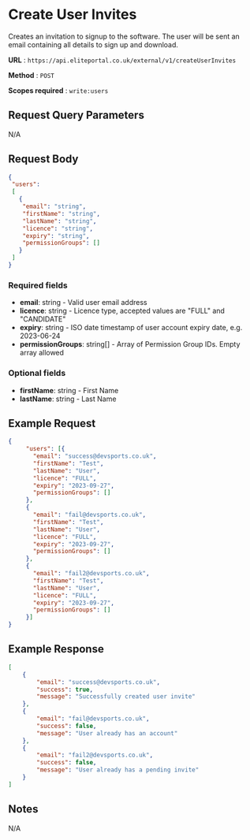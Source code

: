 
# Create User Invites

Creates an invitation to signup to the software. The user will be sent an email containing all details to sign up and download.

**URL** : `https://api.eliteportal.co.uk/external/v1/createUserInvites`

**Method** : `POST`

**Scopes required** : `write:users`


## Request Query Parameters

N/A

## Request Body
```json
{
 "users":
 [
   {
    "email": "string",
    "firstName": "string",
    "lastName": "string",
    "licence": "string",
    "expiry": "string",
    "permissionGroups": []
   }
 ]
}
```

### Required fields
 -  **email**: string - Valid user email address 
 -  **licence**: string - Licence type, accepted values are "FULL" and "CANDIDATE"
 -  **expiry**: string - ISO date timestamp of user account expiry date, e.g. 2023-06-24
 -  **permissionGroups**: string[] - Array of Permission Group IDs. Empty array allowed

### Optional fields
 -  **firstName**: string - First Name
 -  **lastName**: string - Last Name

## Example Request

```json
{
     "users": [{
       "email": "success@devsports.co.uk",
       "firstName": "Test",
       "lastName": "User",
       "licence": "FULL",
       "expiry": "2023-09-27",
       "permissionGroups": []
     },
     {
       "email": "fail@devsports.co.uk",
       "firstName": "Test",
       "lastName": "User",
       "licence": "FULL",
       "expiry": "2023-09-27",
       "permissionGroups": []
     },
     {
       "email": "fail2@devsports.co.uk",
       "firstName": "Test",
       "lastName": "User",
       "licence": "FULL",
       "expiry": "2023-09-27",
       "permissionGroups": []
     }]
}

```

## Example Response

```json
[
    {
        "email": "success@devsports.co.uk",
        "success": true,
        "message": "Successfully created user invite"
    },
    {
        "email": "fail@devsports.co.uk",
        "success": false,
        "message": "User already has an account"
    },
    {
        "email": "fail2@devsports.co.uk",
        "success": false,
        "message": "User already has a pending invite"
    }
]
```

## Notes

N/A
